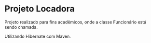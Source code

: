 <h1>Projeto Locadora</h1>

Projeto realizado para fins acadêmicos, onde a classe Funcionário está sendo chamada.

Utilizando Hibernate com Maven.


